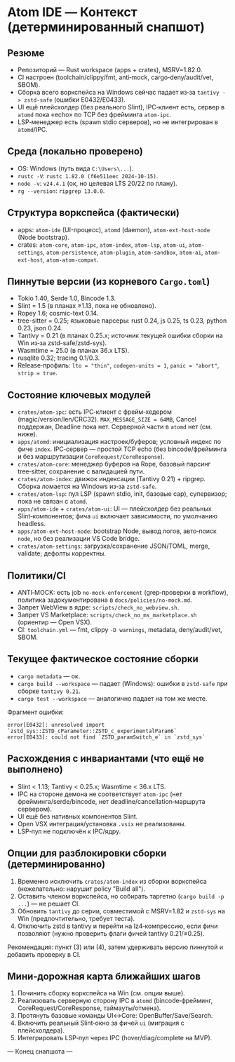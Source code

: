 <!--
Обновлено: 2025-09-09
Назначение: детерминированный снапшот текущего состояния проекта для продолжения работ.
Этот файл дополняет docs/context.md и фиксирует фактическое состояние кода/зависимостей/CI.
-->

# Atom IDE — Контекст (детерминированный снапшот)

## Резюме
- Репозиторий — Rust workspace (apps + crates), MSRV=1.82.0.
- CI настроен (toolchain/clippy/fmt, anti‑mock, cargo‑deny/audit/vet, SBOM).
- Сборка всего воркспейса на Windows сейчас падает из‑за `tantivy -> zstd-safe` (ошибки E0432/E0433).
- UI ещё плейсхолдер (без реального Slint), IPC‑клиент есть, сервер в `atomd` пока «echo» по TCP без фрейминга `atom-ipc`.
- LSP‑менеджер есть (spawn stdio серверов), но не интегрирован в `atomd`/IPC.

## Среда (локально проверено)
- OS: Windows (путь вида `C:\Users\...`).
- `rustc -V`: `rustc 1.82.0 (f6e511eec 2024-10-15)`.
- `node -v`: `v24.4.1` (ок, но целевая LTS 20/22 по плану).
- `rg --version`: `ripgrep 13.0.0`.

## Структура воркспейса (фактически)
- apps: `atom-ide` (UI-процесс), `atomd` (daemon), `atom-ext-host-node` (Node bootstrap).
- crates: `atom-core`, `atom-ipc`, `atom-index`, `atom-lsp`, `atom-ui`, `atom-settings`, `atom-persistence`, `atom-plugin`, `atom-sandbox`, `atom-ai`, `atom-ext-host`, `atom-atom-compat`.

## Пиннутые версии (из корневого `Cargo.toml`)
- Tokio 1.40, Serde 1.0, Bincode 1.3.
- Slint = 1.5 (в планах ≥1.13, пока не обновлено).
- Ropey 1.6; cosmic-text 0.14.
- tree-sitter = 0.25; языковые парсеры: rust 0.24, js 0.25, ts 0.23, python 0.23, json 0.24.
- Tantivy = 0.21 (в планах 0.25.x; источник текущей ошибки сборки на Win из‑за zstd-safe/zstd-sys).
- Wasmtime = 25.0 (в планах 36.x LTS).
- rusqlite 0.32; tracing 0.1/0.3.
- Release‑профиль: `lto = "thin"`, `codegen-units = 1`, `panic = "abort"`, `strip = true`.

## Состояние ключевых модулей
- `crates/atom-ipc`: есть IPC‑клиент с фрейм‑хедером (magic/version/len/CRC32). `MAX_MESSAGE_SIZE = 64MB`, Cancel поддержан, Deadline пока нет. Серверной части в `atomd` нет (см. ниже).
- `apps/atomd`: инициализация настроек/буферов; условный индекс по фиче `index`. IPC‑сервер — простой TCP echo (без bincode/фрейминга и без маршрутизации `CoreRequest/CoreResponse`).
- `crates/atom-core`: менеджер буферов на Rope, базовый парсинг tree‑sitter, сохранение с валидацией пути.
- `crates/atom-index`: движок индексации (Tantivy 0.21) + ripgrep. Сборка ломается на Windows из‑за `zstd-safe`.
- `crates/atom-lsp`: пул LSP (spawn stdio, init, базовые cap), супервизор; пока не связан с `atomd`.
- `apps/atom-ide` + `crates/atom-ui`: UI — плейсхолдер без реальных Slint‑компонентов; фича `ui` включает зависимости, по умолчанию headless.
- `apps/atom-ext-host-node`: bootstrap Node, вывод логов, авто‑поиск `node`, но без реализации VS Code bridge.
- `crates/atom-settings`: загрузка/сохранение JSON/TOML, merge, validate; дефолты корректны.

## Политики/CI
- ANTI‑MOCK: есть job `no-mock-enforcement` (grep‑проверки в workflow), политика задокументирована в `docs/policies/no-mock.md`.
- Запрет WebView в ядре: `scripts/check_no_webview.sh`.
- Запрет VS Marketplace: `scripts/check_no_ms_marketplace.sh` (ориентир — Open VSX).
- CI: `toolchain.yml` — fmt, clippy `-D warnings`, metadata, deny/audit/vet, SBOM.

## Текущее фактическое состояние сборки
- `cargo metadata` — ок.
- `cargo build --workspace` — падает (Windows): ошибки в `zstd-safe` при сборке `tantivy 0.21`.
- `cargo test --workspace` — аналогично падает на том же месте.

Фрагмент ошибки:
```
error[E0432]: unresolved import `zstd_sys::ZSTD_cParameter::ZSTD_c_experimentalParam6`
error[E0433]: could not find `ZSTD_paramSwitch_e` in `zstd_sys`
```

## Расхождения с инвариантами (что ещё не выполнено)
- Slint < 1.13; Tantivy < 0.25.x; Wasmtime < 36.x LTS.
- IPC на стороне демона не соответствует `atom-ipc` (нет фрейминга/serde/bincode, нет deadline/cancellation‑маршрута сервером).
- UI ещё без нативных компонентов Slint.
- Open VSX интеграция/установка `.vsix` не реализованы.
- LSP‑пул не подключён к IPC/ядру.

## Опции для разблокировки сборки (детерминированно)
1) Временно исключить `crates/atom-index` из сборки воркспейса (нежелательно: нарушит policy "Build all").
2) Оставить членом воркспейса, но собирать таргетно (`cargo build -p ...`) — не решает CI.
3) Обновить `tantivy` до серии, совместимой с MSRV=1.82 и `zstd-sys` на Win (предпочтительно, требует теста).
4) Отключить zstd в tantivy и перейти на lz4‑компрессию, если фичи позволяют (нужно проверить флаги фичей tantivy 0.21/≥0.25).

Рекомендация: пункт (3) или (4), затем удерживать версию пиннутой и добавить проверку в CI.

## Мини‑дорожная карта ближайших шагов
1) Починить сборку воркспейса на Win (см. опции выше).
2) Реализовать серверную сторону IPC в `atomd` (bincode‑фрейминг, CoreRequest/CoreResponse, таймауты/отмена).
3) Протянуть базовые команды UI↔Core: OpenBuffer/Save/Search.
4) Включить реальный Slint‑окно за фичей `ui` (миграция с плейсхолдера).
5) Интегрировать LSP‑пул через IPC (hover/diag/complete на MVP).

— Конец снапшота —

